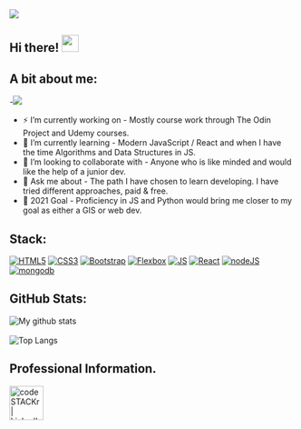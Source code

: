 <img src="https://www.triplemonitorbackgrounds.com/albums/phildo/hex-tile.jpg"/>

## Hi there! <img src="https://media.giphy.com/media/hvRJCLFzcasrR4ia7z/giphy.gif" width="30px">

## A bit about me:
-<img src="https://img.icons8.com/color/48/000000/define-location--v2.png"/>
- ⚡ I’m currently working on - Mostly course work through The Odin Project and Udemy courses.
- 🌱 I’m currently learning - Modern JavaScript / React and when I have the time Algorithms and Data Structures in JS. 
- 👯 I’m looking to collaborate with - Anyone who is like minded and would like the help of a junior dev.
- 💬 Ask me about - The path I have chosen to learn developing.  I have tried different approaches, paid & free.
- 🥅 2021 Goal - Proficiency in JS and Python would bring me closer to my goal as either a GIS or web dev.

## Stack:
[![HTML5](https://img.icons8.com/color/48/000000/html-5--v1.png)](https://developer.mozilla.org/en-US/docs/Glossary/HTML)
[![CSS3](https://img.icons8.com/color/48/000000/css3.png)](https://developer.mozilla.org/en-US/docs/Web/CSS)
[![Bootstrap](https://img.icons8.com/color/48/000000/bootstrap.png)](https://getbootstrap.com/)
[![Flexbox](https://img.icons8.com/fluent/48/000000/channel-mosaic.png)](https://css-tricks.com/snippets/css/a-guide-to-flexbox/)
[![JS](https://img.icons8.com/color/48/000000/javascript--v1.png)](https://developer.mozilla.org/en-US/docs/Web/JavaScript)
[![React](https://img.icons8.com/color/48/000000/react-native.png)](https://reactjs.org/)
[![nodeJS](https://img.icons8.com/color/48/000000/nodejs.png)](https://nodejs.org/en/)
[![mongodb](https://img.icons8.com/color/48/000000/mongodb.png)](https://www.mongodb.com/)

## GitHub Stats:
![My github stats](https://github-readme-stats.vercel.app/api?username=ShotRep&theme=blue-green&show_icons=true)
</br>
</br>
![Top Langs](https://github-readme-stats.vercel.app/api/top-langs/?username=ShotRep&theme=blue-green&layout=compact)

## Professional Information.
[<img align="left" alt="codeSTACKr | LinkedIn" width="60px" src="https://img.icons8.com/color/48/000000/linkedin.png" />][linkedin]
<br />

<!-- This section you create this variables that are used above -->
[website]: https://google.com
[linkedin]: https://www.linkedin.com/in/russell-eskew/

